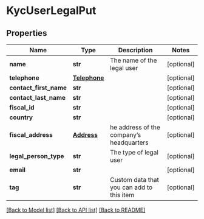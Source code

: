 # KycUserLegalPut

## Properties
Name | Type | Description | Notes
------------ | ------------- | ------------- | -------------
**name** | **str** | The name of the legal user | [optional] 
**telephone** | [**Telephone**](Telephone.md) |  | [optional] 
**contact_first_name** | **str** |  | [optional] 
**contact_last_name** | **str** |  | [optional] 
**fiscal_id** | **str** |  | [optional] 
**country** | **str** |  | [optional] 
**fiscal_address** | [**Address**](Address.md) | he address of the company’s headquarters | [optional] 
**legal_person_type** | **str** | The type of legal user | [optional] 
**email** | **str** |  | [optional] 
**tag** | **str** | Custom data that you can add to this item | [optional] 

[[Back to Model list]](../README.md#documentation-for-models) [[Back to API list]](../README.md#documentation-for-api-endpoints) [[Back to README]](../README.md)


